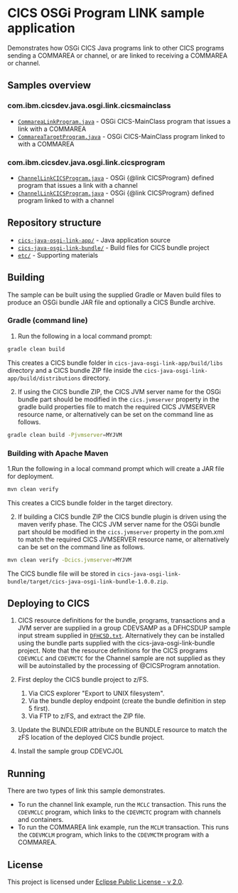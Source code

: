 # CICS OSGi Program LINK sample application

Demonstrates how OSGi CICS Java programs link to other CICS programs sending a COMMAREA or channel, or are linked to receiving a COMMAREA or channel.



## Samples overview
### com.ibm.cicsdev.java.osgi.link.cicsmainclass
* [`CommareaLinkProgram.java`](cics-java-osgi-link-app/src/main/java/com/ibm/cicsdev/java/osgi/link/cicsmainclass/CommareaLinkProgram.java) - OSGi CICS-MainClass program that issues a link with a COMMAREA
* [`CommareaTargetProgram.java`](cics-java-osgi-link-app/src/main/java/com/ibm/cicsdev/java/osgi/link/cicsmainclass/CommareaTargetProgram.java) - OSGi CICS-MainClass program linked to with a COMMAREA

### com.ibm.cicsdev.java.osgi.link.cicsprogram
* [`ChannelLinkCICSProgram.java`](cics-java-osgi-link-app/src/main/java/com/ibm/cicsdev/java/osgi/link/cicsprogram/ChannelLinkCICSProgram.java) - OSGi {@link CICSProgram} defined program that issues a link with a channel
* [`ChannelLinkCICSProgram.java`](cics-java-osgi-link-app/src/main/java/com/ibm/cicsdev/java/osgi/link/cicsprogram/ChannelLinkCICSProgram.java) - OSGi {@link CICSProgram} defined program linked to with a channel


## Repository structure
* [`cics-java-osgi-link-app/`](cics-java-osgi-link-app) - Java application source
* [`cics-java-osgi-link-bundle/`](cics-java-osgi-link-bundle/) - Build files for CICS bundle project
* [`etc/`](etc) - Supporting materials 


## Building
The sample can be built using the supplied Gradle or Maven build files to produce an OSGi bundle JAR file and optionally a CICS Bundle archive.

### Gradle (command line)

1. Run the following in a local command prompt:

```sh
gradle clean build
```

This creates a CICS bundle folder in `cics-java-osgi-link-app/build/libs` directory and a CICS bundle ZIP file inside the `cics-java-osgi-link-app/build/distributions` directory.

2. If using the CICS bundle ZIP, the CICS JVM server name for the OSGi bundle part should be modified in the `cics.jvmserver` property in the gradle build properties file to match the required CICS JVMSERVER resource name, or alternatively can be set on the command line as follows.

```sh
gradle clean build -Pjvmserver=MYJVM
```

### Building with Apache Maven
1.Run the following in a local command prompt which will create a JAR file for deployment.

```sh
mvn clean verify
```

This creates a CICS bundle folder in the target directory.

2. If building a CICS bundle ZIP the CICS bundle plugin is driven using the maven verify phase. The CICS JVM server name for the OSGi bundle part should be modified in the `cics.jvmserver` property in the pom.xml to match the required CICS JVMSERVER resource name, or alternatively can be set on the command line as follows.

```sh
mvn clean verify -Dcics.jvmserver=MYJVM
```

The CICS bundle file will be stored in `cics-java-osgi-link-bundle/target/cics-java-osgi-link-bundle-1.0.0.zip`.

## Deploying to CICS

1. CICS resource definitions for the bundle, programs, transactions and a JVM server are supplied in a group CDEVSAMP as a DFHCSDUP sample input stream supplied in [`DFHCSD.txt`](etc/DFHCSD.txt). Alternatively they can be installed using the bundle parts supplied with the cics-java-osgi-link-bundle project.
Note that the resource definitions for the CICS programs `CDEVMCLC` and `CDEVMCTC` for the Channel sample are not supplied as they will be autoinstalled by the processing of @CICSProgram annotation.

1. First deploy the CICS bundle project to z/FS.
   1. Via CICS explorer "Export to UNIX filesystem".
   2. Via the bundle deploy endpoint (create the bundle definition in step 5 first).
   3. Via FTP to z/FS, and extract the ZIP file.

1. Update the BUNDLEDIR attribute on the BUNDLE resource to match the zFS location of the deployed CICS bundle project. 

1. Install the sample group CDEVCJOL 


## Running
There are two types of link this sample demonstrates.
* To run the channel link example, run the `MCLC` transaction. This runs the `CDEVMCLC` program, which links to the `CDEVMCTC` program with channels and containers.
* To run the COMMAREA link example, run the `MCLM` transaction. This runs the `CDEVMCLM` program, which links to the `CDEVMCTM` program with a COMMAREA.

## License
This project is licensed under [Eclipse Public License - v 2.0](LICENSE).
